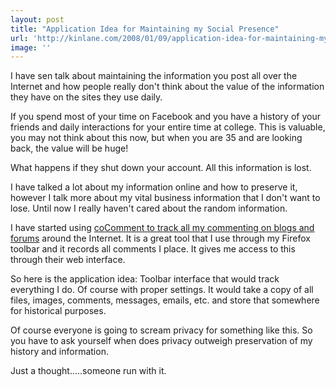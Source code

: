 ```yaml
---
layout: post
title: "Application Idea for Maintaining my Social Presence"
url: 'http://kinlane.com/2008/01/09/application-idea-for-maintaining-my-social-presence/'
image: ''
---
```


I have sen talk about maintaining the information you post all over the Internet and how people really don't think about the value of the information they have on the sites they use daily.

If you spend most of your time on Facebook and you have a history of your friends and daily interactions for your entire time at college. This is valuable, you may not think about this now, but when you are 35 and are looking back, the value will be huge!

What happens if they shut down your account. All this information is lost.

I have talked a lot about my information online and how to preserve it, however I talk more about my vital business information that I don't want to lose. Until now I really haven't cared about the random information.

I have started using [coComment to track all my commenting on blogs and forums][1] around the Internet. It is a great tool that I use through my Firefox toolbar and it records all comments I place. It gives me access to this through their web interface.

So here is the application idea: Toolbar interface that would track everything I do. Of course with proper settings. It would take a copy of all files, images, comments, messages, emails, etc. and store that somewhere for historical purposes.

Of course everyone is going to scream privacy for something like this. So you have to ask yourself when does privacy outweigh preservation of my history and information.

Just a thought.....someone run with it.

   [1]: http://www.cocomment.com/

